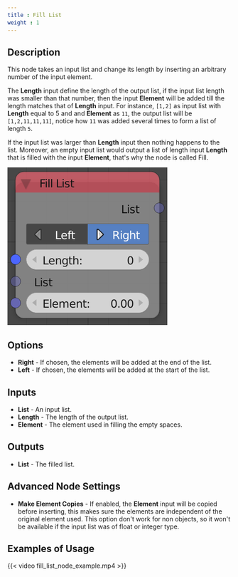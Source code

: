 ```yaml
---
title : Fill List
weight : 1
---
```


## Description

This node takes an input list and change its length by inserting an
arbitrary number of the input element.

The **Length** input define the length of the output list, if the input
list length was smaller than that number, then the input **Element**
will be added till the length matches that of **Length** input. For
instance, `[1,2]` as input list with **Length** equal to 5 and and
**Element** as `11`, the output list will be `[1,2,11,11,11]`, notice
how `11` was added several times to form a list of length `5`.

If the input list was larger than **Length** input then nothing happens
to the list. Moreover, an empty input list would output a list of length
input **Length** that is filled with the input **Element**, that's why
the node is called Fill.

![image](fill_list_node.png)

## Options

- **Right** - If chosen, the elements will be added at the end of the
    list.
- **Left** - If chosen, the elements will be added at the start of the
    list.

## Inputs

- **List** - An input list.
- **Length** - The length of the output list.
- **Element** - The element used in filling the empty spaces.

## Outputs

- **List** - The filled list.

## Advanced Node Settings

- **Make Element Copies** - If enabled, the **Element** input will be
    copied before inserting, this makes sure the elements are
    independent of the original element used. This option don't work for
    non objects, so it won't be available if the input list was of float
    or integer type.

## Examples of Usage

{{< video fill_list_node_example.mp4 >}}
